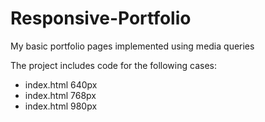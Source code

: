 # Responsive-Portfolio
My basic portfolio pages implemented using media queries

The project includes code for the following cases:

* index.html   640px
* index.html   768px
* index.html   980px
